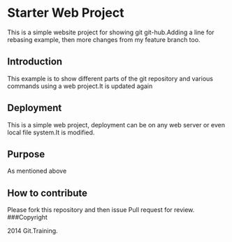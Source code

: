 # Starter Web Project

This is a simple website project for showing git 
git-hub.Adding a line for rebasing example, then 
more changes from my feature branch too.

## Introduction
 This example is to show different parts of the git 
 repository and various commands using a web project.It is updated 
 again
## Deployment
This is a simple web project, deployment can be 
on any web server or even local file system.It is modified.
## Purpose
 As mentioned above 
## How to contribute
Please fork this repository and then issue Pull
request for review.
###Copyright

2014 Git.Training.